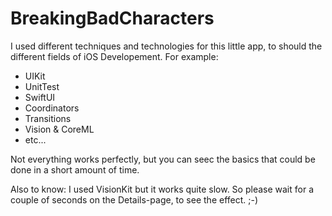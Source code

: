 # BreakingBadCharacters

I used different techniques and technologies for this little app, to should the different fields of iOS Developement.
For example:
- UIKit
- UnitTest
- SwiftUI
- Coordinators
- Transitions
- Vision & CoreML
- etc...

Not everything works perfectly, but you can seec the basics that could be done in a short amount of time. 

Also to know: I used VisionKit but it works quite slow. So please wait for a couple of seconds on the Details-page, to see the effect. ;-)
